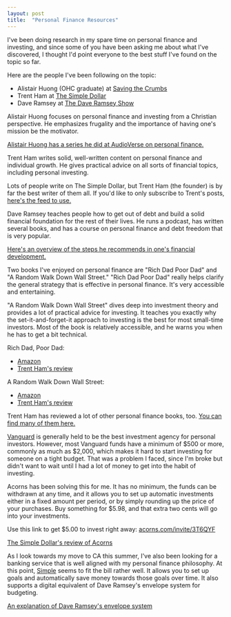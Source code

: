```yaml
---
layout: post
title:  "Personal Finance Resources"
---
```


I've been doing research in my spare time on personal finance and investing, and since 
some of you have been asking me about what I've discovered, I thought I'd point everyone 
to the best stuff I've found on the topic so far.

Here are the people I've been following on the topic:

- Alistair Huong (OHC graduate) at [Saving the Crumbs](http://www.savingthecrumbs.com/)
- Trent Ham at [The Simple Dollar](http://www.thesimpledollar.com/)
- Dave Ramsey at [The Dave Ramsey Show](http://www.daveramsey.com/show/home/)

Alistair Huong focuses on personal finance and investing from a Christian perspective. He 
emphasizes frugality and the importance of having one's mission be the motivator.

[Alistair Huong has a series he did at AudioVerse on personal finance.](https://www.audioverse.org/english/sermons/recordings/13851/1-neither-poverty-nor-riches-redefining-wealth--prosperity.html)

Trent Ham writes solid, well-written content on personal finance and individual growth. He 
gives practical advice on all sorts of financial topics, including personal investing.

Lots of people write on The Simple Dollar, but Trent Ham (the founder) is by far the best 
writer of them all. If you'd like to only subscribe to Trent's posts, 
[here's the feed to use.](http://www.thesimpledollar.com/author/admin/feed/)

Dave Ramsey teaches people how to get out of debt and build a solid financial foundation 
for the rest of their lives. He runs a podcast, has written several books, and has a 
course on personal finance and debt freedom that is very popular.

[Here's an overview of the steps he recommends in one's financial development.](http://www.daveramsey.com/baby-steps/)

Two books I've enjoyed on personal finance are "Rich Dad Poor Dad" and "A Random Walk Down 
Wall Street." "Rich Dad Poor Dad" really helps clarify the general strategy that is 
effective in personal finance. It's very accessible and entertaining.

"A Random Walk Down Wall Street" dives deep into investment theory and provides a lot of 
practical advice for investing. It teaches you exactly why the set-it-and-forget-it 
approach to investing is the best for most small-time investors. Most of the book is 
relatively accessible, and he warns you when he has to get a bit technical.

Rich Dad, Poor Dad:

- [Amazon](http://www.amazon.com/Rich-Dad-Poor-Teach-Middle/dp/1612680011)
- [Trent Ham's review](http://www.thesimpledollar.com/review-rich-dad-poor-dad/)

A Random Walk Down Wall Street:

- [Amazon](http://www.amazon.com/Random-Walk-Down-Wall-Street/dp/0393246116)
- [Trent Ham's review](http://www.thesimpledollar.com/review-a-random-walk-down-wall-street/)

Trent Ham has reviewed a lot of other personal finance books, too. [You can find many of 
them here.](http://www.thesimpledollar.com/52-personal-finance-books-in-52-weeks/)

[Vanguard](https://investor.vanguard.com/home/) is generally held to be the best 
investment agency for personal investors. However, most Vanguard funds have a minimum of 
$500 or more, commonly as much as $2,000, which makes it hard to start investing for 
someone on a tight budget. That was a problem I faced, since I'm broke but didn't want to 
wait until I had a lot of money to get into the habit of investing.

Acorns has been solving this for me. It has no minimum, the funds can be withdrawn at any 
time, and it allows you to set up automatic investments either in a fixed amount per 
period, or by simply rounding up the price of your purchases. Buy something for $5.98, and 
that extra two cents will go into your investments.

Use this link to get $5.00 to invest right away:
[acorns.com/invite/3T6QYF](acorns.com/invite/3T6QYF)

[The Simple Dollar's review of Acorns](http://www.thesimpledollar.com/building-a-nest-egg-out-of-acorns/)

As I look towards my move to CA this summer, I've also been looking for a banking service 
that is well aligned with my personal finance philosophy. At this point, 
[Simple](https://www.simple.com/) seems to fit the bill rather well. It allows you to set 
up goals and automatically save money towards those goals over time. It also supports a 
digital equivalent of Dave Ramsey's envelope system for budgeting.

[An explanation of Dave Ramsey's envelope system](http://www.daveramsey.com/blog/envelope-system-explained)